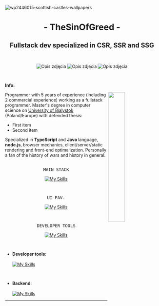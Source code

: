 ![wp2446015-scottish-castles-wallpapers](https://github.com/TheSinOfGreed/TheSinOfGreed/assets/80159294/2af2a207-9a98-44b1-b42c-8dd7d8592e89)

<div align="center">
  <h1> - TheSinOfGreed - </h1>
  <h2>Fullstack dev specialized in CSR, SSR and SSG</h2>
</div>

<br>

<p align="center">
  <img src="https://github.com/TheSinOfGreed/TheSinOfGreed/assets/80159294/de17839d-c9ea-4092-ac98-f65c816e9a7d" alt="Opis zdjęcia">
  <img src="https://github.com/TheSinOfGreed/TheSinOfGreed/assets/80159294/de17839d-c9ea-4092-ac98-f65c816e9a7d" alt="Opis zdjęcia">
  <img src="https://github.com/TheSinOfGreed/TheSinOfGreed/assets/80159294/de17839d-c9ea-4092-ac98-f65c816e9a7d" alt="Opis zdjęcia">
</p>


  
<br>

**Info:**

<img align="right" width="33%" src="https://i.stack.imgur.com/RJj4x.png">

Programmer with 5 years of experience (including 2 commercial experience) working as a fullstack programmer. 
Master's degree in computer science on [University of Bialystok](https://uwb.edu.pl/) (Poland/Europe) with defended thesis:
<ul>
  <li>First item</li>
  <li>Second item</li>
</ul>
Specialized in <strong>TypeScript</strong> and <strong>Java</strong> language, <strong>node.js</strong>, browser mechanics, client/server/static rendering and front-end optimalization.
Personally a fan of the history of wars and history in general.

<br>
<br>

<div align="center">
<pre>
MAIN STACK
</pre>
  
[![My Skills](https://skillicons.dev/icons?i=ts,angular,next,react)](https://skillicons.dev)

</div>

<br>

<div align="center">
<pre>
UI FAV.
</pre>
  
[![My Skills](https://skillicons.dev/icons?i=sass,tailwind,bootstrap)](https://skillicons.dev)

</div>

<br>

<div align="center">
<pre>
DEVELOPER TOOLS
</pre>
  
[![My Skills](https://skillicons.dev/icons?i=linux,docker,git,gitlab,postman)](https://skillicons.dev)

</div>

<br>




- **Developer tools**: </br></br>
    [![My Skills](https://skillicons.dev/icons?i=linux,docker,git,gitlab,postman)](https://skillicons.dev)
  
<br>

- **Backend**: </br></br>
    [![My Skills](https://skillicons.dev/icons?i=nodejs,dotnet,express,sequelize,postgres)](https://skillicons.dev)
   
-----

<br/>

